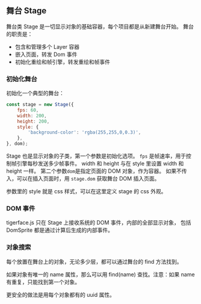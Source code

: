 ## 舞台 Stage

舞台类 Stage 是一切显示对象的基础容器，每个项目都是从新建舞台开始。
舞台的职责是：
* 包含和管理多个 Layer 容器
* 嵌入页面，转发 Dom 事件
* 初始化重绘和帧引擎，转发重绘和帧事件

### 初始化舞台

初始化一个典型的舞台：

```javascript
const stage = new Stage({
    fps: 60,
    width: 200,
    height: 200,
    style: {
        'background-color': 'rgba(255,255,0,0.3)',
    },
}, dom);
```
Stage 也是显示对象的子类，第一个参数是初始化选项。
`fps` 是帧速率，用于控制帧引擎每秒发送多少帧事件。
width 和 height 与在 style 里设置 width 和 height 一样。
第二个参数`dom`是指定页面的 DOM 对象，作为容器。
如果不传入，可以在插入页面时，用 `stage.dom` 获取舞台 DOM 插入页面。

参数里的 style 就是 css 样式，可以在这里定义 stage 的 css 外观。

### DOM 事件

tigerface.js 只在 Stage 上接收系统的 DOM 事件，内部的全部显示对象，
包括 DomSprite 都是通过计算后生成的内部事件。

### 对象搜索

每个放置在舞台上的对象，无论多少层，都可以通过舞台的 find 方法找到。

如果对象有唯一的 name 属性，那么可以用 find(name) 查找。注意：如果 name 有重复，只能找到第一个对象。

更安全的做法是用每个对象都有的 uuid 属性。
